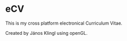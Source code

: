 # eCV
This is my cross platform electronical Curriculum Vitae.

Created by János Klingl using openGL.
